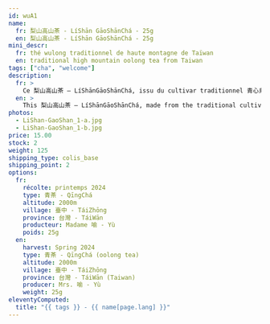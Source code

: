 ```yaml
---
id: wuA1
name:
  fr: 梨山高山茶 - LíShān GāoShānChá - 25g
  en: 梨山高山茶 - LíShān GāoShānChá - 25g
mini_descr:
  fr: thé wulong traditionnel de haute montagne de Taïwan
  en: traditional high mountain oolong tea from Taiwan
tags: ["cha", "welcome"]
description:
  fr: >
    Ce 梨山高山茶 – LíShānGāoShānChá, issu du cultivar traditionnel 青心烏龍 – QīngXīnWūLóng, vient du jardin de Mme 喩 – Yù, niché dans les montagnes de 梨山 – LíShān, au cœur du 梨山茶區 – LíShānCháQū de 臺灣 – TáiWān, entre 2000 et 2600 mètres.<!--more-->  Bercé par les brumes, lentement mûri sous de fortes amplitudes thermiques,<!--more-->  ce thé développe une liqueur vive, limpide et fleurie, portée par une douceur intense et une longueur remarquable — signatures précieuses des 高山茶 – GāoShānChá, les thés de haute montagne. Depuis quarante ans, Mme 喩 – Yù et sa famille cultivent leur terre avec cœur, offrant des thés nourris d’amour et de patience.
  en: >
    This 梨山高山茶 – LíShānGāoShānChá, made from the traditional cultivar 青心烏龍 – QīngXīnWūLóng, comes from the garden of Mrs. 喩 – Yù, nestled in the mountains of 梨山 – LíShān, at the heart of the 梨山茶區 – LíShānCháQū in 臺灣 – TáiWān, between 2000 and 2600 meters above sea level.<!--more-->  Cradled by the mist and slowly matured under strong temperature variations,<!--more-->  this tea reveals a lively, clear, and floral liquor, carried by an intense sweetness and a remarkable length — precious signatures of 高山茶 – GāoShānChá, the high mountain teas. For forty years, Mrs. 喩 – Yù and her family have been cultivating their land with heart, offering teas nurtured with love and patience.
photos:
  - LiShan-GaoShan_1-a.jpg
  - LiShan-GaoShan_1-b.jpg
price: 15.00
stock: 2
weight: 125
shipping_type: colis_base
shipping_point: 2
options:
  fr:
    récolte: printemps 2024
    type: 青茶 - QīngChá
    altitude: 2000m
    village: 臺中 - TáiZhōng
    province: 台灣 - TáiWān
    producteur: Madame 喻 - Yù
    poids: 25g
  en:
    harvest: Spring 2024
    type: 青茶 - QīngChá (oolong tea)
    altitude: 2000m
    village: 臺中 - TáiZhōng
    province: 台灣 - TáiWān (Taiwan)
    producer: Mrs. 喻 - Yù
    weight: 25g
eleventyComputed:
  title: "{{ tags }} - {{ name[page.lang] }}"
---
```

